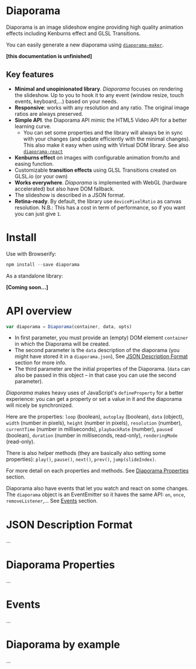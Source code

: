 
Diaporama
=========
Diaporama is an image slideshow engine providing high quality animation effects including Kenburns effect and GLSL Transitions.

You can easily generate a new diaporama using [`diaporama-maker`](https://github.com/gre/diaporama-maker).

**[this documentation is unfinished]**

Key features
------------

- **Minimal and unopinionated library**. *Diaporama* focuses on rendering the slideshow. Up to you to hook it to any event (window resize, touch events, keyboard,...) based on your needs.
- **Responsive**: works with any resolution and any ratio. The original image ratios are always preserved.
- **Simple API**. the Diaporama API mimic the HTML5 Video API for a better learning curve.
  - You can set some properties and the library will always be in sync with your changes (and update efficiently with the minimal changes). This also make it easy when using with Virtual DOM library. See also [`diaporama-react`](http://github.com/gre/diaporama-react)
- **Kenburns effect** on images with configurable animation from/to and easing function.
- Customizable **transition effects** using GLSL Transitions created on GLSL.io (or your own)
- **Works everywhere**. *Diaporama* is implemented with WebGL (hardware accelerated) but also have DOM fallback.
- The slideshow is described in a JSON format.
- **Retina-ready**. By default, the library use `devicePixelRatio` as canvas resolution. N.B.: This has a cost in term of performance, so if you want you can just give `1`.

Install
=======

Use with Browserify:
```javascript
npm install --save diaporama
```

As a standalone library:

**[Coming soon...]**


API overview
===

```javascript
var diaporama = Diaporama(container, data, opts)
```

- In first parameter, you must provide an (empty) DOM element `container` in which the Diaporama will be created.
- The second parameter is the `data` description of the diaporama (you might have stored it in a `diaporama.json`), See [JSON Description Format](#json-description-format) section for more info.
- The third parameter are the initial properties of the Diaporama. (`data` can also be passed in this object – in that case you can use the second parameter).

*Diaporama* makes heavy uses of JavaScript's `defineProperty` for a better experience:
you can get a property or set a value in it and the diaporama will nicely be synchronized.

Here are the properties: `loop` (boolean), `autoplay` (boolean), `data` (object), `width` (number in pixels), `height` (number in pixels), `resolution` (number), `currentTime` (number in milliseconds), `playbackRate` (number), `paused` (boolean), `duration` (number in milliseconds, read-only), `renderingMode` (read-only).

There is also helper methods (they are basically also setting some properties): `play()`, `pause()`, `next()`, `prev()`, `jump(slideIndex)`.

For more detail on each properties and methods. See [Diaporama Properties](#diaporama-properties) section.

Diaporama also have events that let you watch and react on some changes. The `diaporama` object is an EventEmitter so it haves the same API: `on`, `once`, `removeListener`,...  See [Events](#events) section.


JSON Description Format
===========
...

Diaporama Properties
====================
...

Events
======
...

Diaporama by example
====================
...

